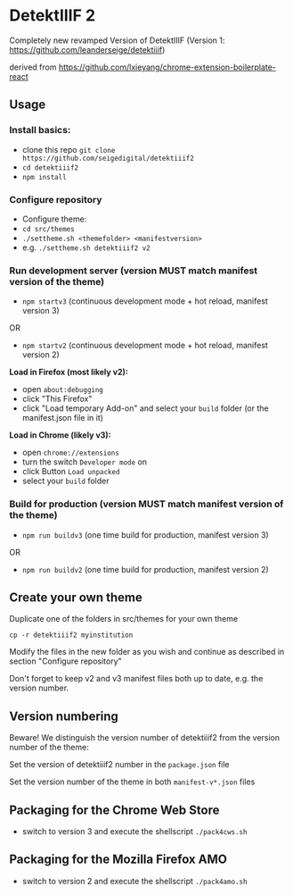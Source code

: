 # DetektIIIF 2

Completely new revamped Version of DetektIIIF (Version 1: https://github.com/leanderseige/detektiiif)

derived from https://github.com/lxieyang/chrome-extension-boilerplate-react


## Usage

### Install basics:
* clone this repo ```git clone https://github.com/seigedigital/detektiiif2```
* ```cd detektiiif2```
* ```npm install```

### Configure repository

* Configure theme:
* ```cd src/themes```
* ```./settheme.sh <themefolder> <manifestversion>```
* e.g. ```./settheme.sh detektiiif2 v2```

### Run development server (version MUST match manifest version of the theme)

* ```npm startv3``` (continuous development mode + hot reload, manifest version 3)

OR

* ```npm startv2``` (continuous development mode + hot reload, manifest version 2)

__Load in Firefox (most likely v2):__
* open `about:debugging`
* click "This Firefox"
* click "Load temporary Add-on" and select your `build` folder (or the manifest.json file in it)

__Load in Chrome (likely v3):__
* open `chrome://extensions`
* turn the switch `Developer mode` on
* click Button `Load unpacked`
* select your `build` folder


### Build for production (version MUST match manifest version of the theme)

* ```npm run buildv3``` (one time build for production, manifest version 3)

OR

* ```npm run buildv2``` (one time build for production, manifest version 2)


## Create your own theme

Duplicate one of the folders in src/themes for your own theme
```
cp -r detektiiif2 myinstitution
```
Modify the files in the new folder as you wish and continue as described in section "Configure repository"

Don't forget to keep v2 and v3 manifest files both up to date, e.g. the version number.

## Version numbering

Beware! We distinguish the version number of detektiiif2 from the version number of the theme:

Set the version of detektiiif2 number in the ```package.json``` file

Set the version number of the theme in both ```manifest-v*.json``` files

## Packaging for the Chrome Web Store

* switch to version 3 and execute the shellscript ```./pack4cws.sh```

## Packaging for the Mozilla Firefox AMO

* switch to version 2 and execute the shellscript ```./pack4amo.sh```
